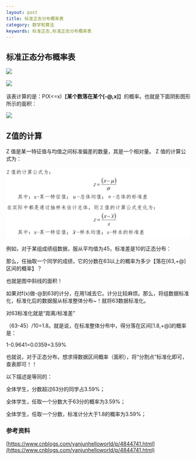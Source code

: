 ```yaml
---
layout: post
title: 标准正态分布概率表
category: 数学和算法
keywords: 标准正态,标准正态分布概率表
---
```


## 标准正态分布概率表

![](http://img.blog.csdn.net/20140902170029542?watermark/2/text/aHR0cDovL2Jsb2cuY3Nkbi5uZXQvemhhbmdob25neGlhbjEyMw==/font/5a6L5L2T/fontsize/400/fill/I0JBQkFCMA==/dissolve/70/gravity/Center)



![](http://img.blog.csdn.net/20140902170132093?watermark/2/text/aHR0cDovL2Jsb2cuY3Nkbi5uZXQvemhhbmdob25neGlhbjEyMw==/font/5a6L5L2T/fontsize/400/fill/I0JBQkFCMA==/dissolve/70/gravity/Center)

该表计算的是：P(X<=x)【**某个数落在某个[-@,x]**】的概率。也就是下面阴影图形所示的面积：

![](http://img.blog.csdn.net/20140902170929615?watermark/2/text/aHR0cDovL2Jsb2cuY3Nkbi5uZXQvemhhbmdob25neGlhbjEyMw==/font/5a6L5L2T/fontsize/400/fill/I0JBQkFCMA==/dissolve/70/gravity/Center)



## Z值的计算

Z 值是某一特征值与均值之间标准偏差的数量，其是一个相对量。
Z 值的计算公式为：

![](/images/z_formula.png)



例如，对于某组成绩组数据，服从平均值为45，标准差是10的正态分布：


那么，任抽取一个同学的成绩，它的分数在63以上的概率为多少【落在[63,+@]区间的概率】？

也就是图中斜线的面积！

如果对f(x)做-@到63的计分，在用1减去它。计分比较麻烦。那么，将组数据标准化，标准化后的数据服从标准整体分布~！就将63数据标准化。

对63标准化就是“距离/标准差”

（63-45）/10=1.8。就是说，在标准整体分布中，得分落在区间[1.8,+@]的概率是：

1-0.9641=0.0359=3.59%

也就说，对于正态分布，想求得数据区间概率（面积），将“分割点”标准化即可，查表即可！！

以下描述是等同的：

全体学生，分数超过63分的同学占3.59%；

全体学生，任取一个分数大于63分的概率为3.59%；

全体学生，任取一个分数，标准计分大于1.8的概率为3.59%；


### 参考资料
[https://www.cnblogs.com/yanjunhelloworld/p/4844741.html](https://www.cnblogs.com/yanjunhelloworld/p/4844741.html)